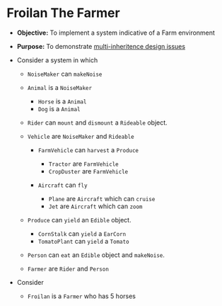 # Froilan The Farmer
* **Objective:** To implement a system indicative of a Farm environment
* **Purpose:** To demonstrate [multi-inheritence design issues](https://www.geeksforgeeks.org/java-and-multiple-inheritance/)


* Consider a system in which 
	* `NoiseMaker` can `makeNoise`
	* `Animal` is a `NoiseMaker`
		* `Horse` is a `Animal`
		* `Dog` is a `Animal`

	* `Rider` can `mount` and `dismount` a `Rideable` object.

	* `Vehicle` are `NoiseMaker` and `Rideable`
		* `FarmVehicle` can `harvest` a `Produce`
			* `Tractor` are `FarmVehicle`
			* `CropDuster` are `FarmVehicle`

		* `Aircraft` can  `fly`
			* `Plane` are `Aircraft` which can `cruise`
			* `Jet` are `Aircraft` which can `zoom`

	* `Produce` can `yield` an `Edible` object.
		* `CornStalk` can `yield` a `EarCorn`
		* `TomatoPlant` can `yield` a `Tomato`

	* `Person` can `eat` an `Edible` object and `makeNoise`.
	* `Farmer` are `Rider` and `Person`


* Consider 
	* `Froilan` is a `Farmer` who has 5 horses
